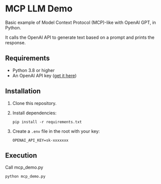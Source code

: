 # MCP LLM Demo

Basic example of Model Context Protocol (MCP)-like with OpenAI GPT, in Python.

It calls the OpenAI API to generate text based on a prompt and prints the response.

## Requirements

- Python 3.8 or higher
- An OpenAI API key ([get it here](https://platform.openai.com/api-keys))

## Installation

1. Clone this repository.
2. Install dependencies:

    ```
    pip install -r requirements.txt
    ```

3. Create a `.env` file in the root with your key:

    ```
    OPENAI_API_KEY=sk-xxxxxxx
    ```

## Execution
Call mcp_demo.py

```bash
python mcp_demo.py
```
